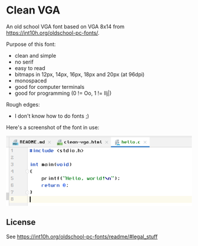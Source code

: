 # Clean VGA

An old school VGA font based on VGA 8x14 from https://int10h.org/oldschool-pc-fonts/.

Purpose of this font:
- clean and simple
- no serif
- easy to read
- bitmaps in 12px, 14px, 16px, 18px and 20px (at 96dpi)
- monospaced
- good for computer terminals
- good for programming (0 != Oo, 1 != lIj|)

Rough edges:
- I don't know how to do fonts ;)

Here's a screenshot of the font in use:

![Clean VGA Screenshot](screenshot.png)

## License

See https://int10h.org/oldschool-pc-fonts/readme/#legal_stuff
